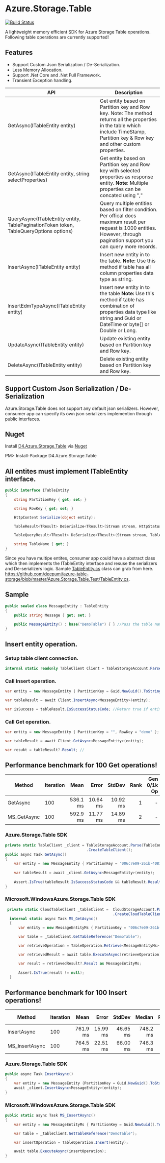 # Azure.Storage.Table
[![Build Status](https://deepumi.visualstudio.com/azure-table-storage/_apis/build/status/azure-table-storage-CI?branchName=master)](https://deepumi.visualstudio.com/azure-table-storage/_apis/build/status/azure-table-storage-CI?branchName=master)

A lightweight memory efficient SDK for Azure Storage Table operations. Following table operations are currently supported!

## Features

* Support Custom Json Serialization / De-Serialization.
* Less Memory Allocation.
* Support .Net Core and .Net Full Framework.
* Transient Exception handling.

|  API | Description
|---|---|
|GetAsync<T>(ITableEntity entity)  | Get entity based on Partition key and Row key. Note: The method returns all the properties in the table which include TimeStamp, Partition key & Row key and other custom properties.|
|GetAsync<T>(ITableEntity entity, string selectProperties)  | Get entity based on Partition key and Row key with selected properties as response entity. **Note**: Multiple properties can be concated using ","|
|QueryAsync<T>(ITableEntity entity, TablePaginationToken token, TableQueryOptions options)   | Query multiple entities based on filter condition. Per offical docs maximum result per request is 1000 entities. However, through pagination support you can query more records.  |
|InsertAsync<T>(ITableEntity entity) | Insert new entity in to the table. **Note:** Use this method if table has all column properties data type as string.|
|InsertEdmTypeAsync<T>(ITableEntity entity) | Insert new entity in to the table **Note:** Use this method if table has combination of  properties data type like string and Guid or DateTime or byte[] or Double or Long.|
|UpdateAsync<T>(ITableEntity entity) | Update existing entity based on Partition key and Row key.|
|DeleteAsync<T>(ITableEntity entity) | Delete existing entity based on Partition key and Row key.|

## Support Custom Json Serialization / De-Serialization
Azure.Storage.Table does not support any default json serializers. However, consumer app can specify its own json serializers implemention through public interfaces. 

## Nuget
Install [D4.Azure.Storage.Table](https://www.nuget.org/packages/D4.Azure.Storage.Table/) via [Nuget](https://www.nuget.org/packages/D4.Azure.Storage.Table/)

PM> Install-Package D4.Azure.Storage.Table

## All entites must implement ITableEntity interface. 
```csharp
public interface ITableEntity
{
    string PartitionKey { get; set; }

    string RowKey { get; set; }

    HttpContent Serialize(object entity);

    TableResult<TResult> DeSerialize<TResult>(Stream stream, HttpStatusCode statusCode) where TResult : class; // GET 

    TableQueryResult<TResult> DeSerialize<TResult>(Stream stream, TablePaginationToken paginationToken) where TResult : class; // Collection

    string TableName { get; }
}
```
Since you have multipe entites, consumer app could have a abstract class which then implements the ITableEntity interface and resuse the serializers and De-serializers logic. Sample [TableEntity.cs](https://github.com/deepumi/azure-table-storage/blob/master/Azure.Storage.Table.Test/TableEntity.cs) class can grab from here. https://github.com/deepumi/azure-table-storage/blob/master/Azure.Storage.Table.Test/TableEntity.cs.

 
## Sample

```csharp
public sealed class MessageEntity : TableEntity
{
    public string Message { get; set; }

    public MessageEntity() : base("DemoTable") { } //Pass the table name in base constructor.
}
``` 

## Insert entity operation.

### Setup table client connection.
```csharp
internal static readonly TableClient Client = TableStorageAccount.Parse("").CreateTableClient(); //Pass storage connection string.
```
### Call Insert operation.
```csharp
var entity = new MessageEntity { PartitionKey = Guid.NewGuid().ToString(), RowKey = "demo", Message = "Integration test" };

var tableResult = await Client.InsertAsync<MessageEntity>(entity);

var isSuccess = tableResult.IsSuccessStatusCode; //Return true if entity inserted successfully!
```

### Call Get operation.
```csharp
var entity = new MessageEntity { PartitionKey = "", RowKey = "demo" };

var tableResult = await Client.GetAsync<MessageEntity>(entity);

var resukt = tableResult?.Result; //
```

## Performance benchmark for 100 Get operations!


|      Method | Iteration |     Mean |    Error |   StdDev | Rank | Gen 0/1k Op | Gen 1/1k Op | Gen 2/1k Op | Allocated Memory/Op |
|------------ |---------- |---------:|---------:|---------:|-----:|------------:|------------:|------------:|--------------------:|
|    GetAsync |       100 | 536.1 ms | 10.64 ms | 10.92 ms |    1 |           - |           - |           - |             6.63 KB |
| MS_GetAsync |       100 | 592.9 ms | 11.77 ms | 14.89 ms |    2 |           - |           - |           - |             17.3 KB |

### Azure.Storage.Table SDK
```csharp
private static TableClient _client = TableStorageAccount.Parse(TableConnection.ConnectionString)
                                     .CreateTableClient();
public async Task GetAsync()
{
    var entity = new MessageEntity { PartitionKey = "006c7e09-261b-4081-a021-db8032bcc01b", RowKey = "demo" };
    
    var tableResult = await _client.GetAsync<MessageEntity>(entity);
    
    Assert.IsTrue(tableResult.IsSuccessStatusCode && tableResult.Result != null);
}
```

### Microsoft.WindowsAzure.Storage.Table SDK

```csharp
 private static CloudTableClient _tableClient =  CloudStorageAccount.Parse(TableConnection.ConnectionString)
                                                 .CreateCloudTableClient();
  internal static async Task MS_GetAsync()
  {
      var entity = new MessageEntityMs { PartitionKey = "006c7e09-261b-4081-a021-db8032bcc01b", RowKey = "demo" };

      var table = _tableClient.GetTableReference("DemoTable");

      var retrieveOperation = TableOperation.Retrieve<MessageEntityMs>(entity.PartitionKey, entity.RowKey);

      var retrievedResult = await table.ExecuteAsync(retrieveOperation);

      var result = retrievedResult?.Result as MessageEntityMs;
      
      Assert.IsTrue(result != null);
  }
```

## Performance benchmark for 100 Insert operations!

|         Method | Iteration |     Mean |    Error |   StdDev |   Median | Rank | Gen 0/1k Op | Allocated Memory/Op |
|--------------- |---------- |---------:|---------:|---------:|---------:|-----:|------------:|--------------------:|
|    InsertAsync |       100 | 761.9 ms | 15.99 ms | 46.65 ms | 748.2 ms |    1 |           - |             8.91 KB |
| MS_InsertAsync |       100 | 764.5 ms | 22.51 ms | 66.00 ms | 746.3 ms |    1 |   2000.0000 |            96.79 KB |


### Azure.Storage.Table SDK
```csharp
public async Task InsertAsync()
{
    var entity = new MessageEntity {PartitionKey = Guid.NewGuid().ToString(),RowKey = "demo",Message = "InsertAsync"};
    await _client.InsertAsync<MessageEntity>(entity);
}
```

### Microsoft.WindowsAzure.Storage.Table SDK

```csharp
public static async Task MS_InsertAsync()
{
    var entity = new MessageEntityMs { PartitionKey = Guid.NewGuid().ToString(), RowKey = "demo", Message = "MS_InsertAsync" };

    var table = _tableClient.GetTableReference("DemoTable");

    var insertOperation = TableOperation.Insert(entity);

    await table.ExecuteAsync(insertOperation);
}
```
